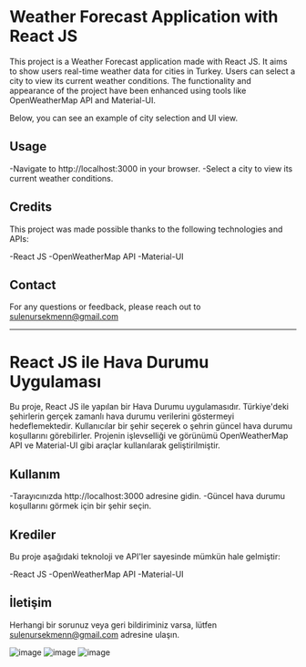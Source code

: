 # Weather Forecast Application with React JS

This project is a Weather Forecast application made with React JS. It aims to show users real-time weather data for cities in Turkey. Users can select a city to view its current weather conditions. The functionality and appearance of the project have been enhanced using tools like OpenWeatherMap API and Material-UI.

Below, you can see an example of city selection and UI view.

## Usage

-Navigate to http://localhost:3000 in your browser.
-Select a city to view its current weather conditions.

## Credits

This project was made possible thanks to the following technologies and APIs:

-React JS
-OpenWeatherMap API
-Material-UI

## Contact

For any questions or feedback, please reach out to sulenursekmenn@gmail.com

---

# React JS ile Hava Durumu Uygulaması

Bu proje, React JS ile yapılan bir Hava Durumu uygulamasıdır. Türkiye'deki şehirlerin gerçek zamanlı hava durumu verilerini göstermeyi hedeflemektedir. Kullanıcılar bir şehir seçerek o şehrin güncel hava durumu koşullarını görebilirler. Projenin işlevselliği ve görünümü OpenWeatherMap API ve Material-UI gibi araçlar kullanılarak geliştirilmiştir.

## Kullanım

-Tarayıcınızda http://localhost:3000 adresine gidin.
-Güncel hava durumu koşullarını görmek için bir şehir seçin.

## Krediler

Bu proje aşağıdaki teknoloji ve API'ler sayesinde mümkün hale gelmiştir:

-React JS
-OpenWeatherMap API
-Material-UI


## İletişim

Herhangi bir sorunuz veya geri bildiriminiz varsa, lütfen sulenursekmenn@gmail.com adresine ulaşın.

![image](https://github.com/sulenursekmen/React-WeatherApp/assets/109442063/673148a1-6506-4497-8012-1511d7ef3faf)
![image](https://github.com/sulenursekmen/React-WeatherApp/assets/109442063/22875d8d-693b-40b9-b051-3638bb022d43)
![image](https://github.com/sulenursekmen/React-WeatherApp/assets/109442063/f5d8268d-bc55-4bf3-8a4b-5778df8bfd3f)
